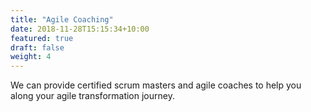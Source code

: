 ```yaml
---
title: "Agile Coaching"
date: 2018-11-28T15:15:34+10:00
featured: true
draft: false
weight: 4
---
```


We can provide certified scrum masters and agile coaches to help you along your
agile transformation journey.